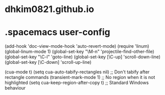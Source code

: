 # dhkim0821.github.io


# .spacemacs user-config
  (add-hook 'doc-view-mode-hook 'auto-revert-mode)
  (require 'linum)
  (global-linum-mode 1)
  (global-set-key "\M-n" 'projectile-find-other-file)
  (global-set-key "\C-l" 'goto-line)
  (global-set-key [\C-up] 'scroll-down-line)
  (global-set-key [\C-down] 'scroll-up-line)

  (cua-mode t)
  (setq cua-auto-tabify-rectangles nil) ;; Don't tabify after rectangle commands
  (transient-mark-mode 1) ;; No region when it is not highlighted
  (setq cua-keep-region-after-copy t) ;; Standard Windows behaviour

